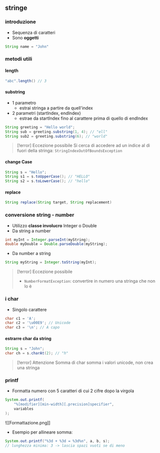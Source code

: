 ## stringe
### introduzione
- Sequenza di caratteri
- Sono **oggetti**
```java
String name = "John"
```
### metodi utili
#### length
```java
"abc".length() // 3
```
#### substring
- 1 parametro
	- estrai stringa a partire da quell'index
- 2 parametri (startIndex, endIndex)
	- estrae da startIndex fino al carattere prima di quello di endIndex
```java
String greeting = "Hello world";
String sub = greeting.substring(1, 4); // "ell"
String sub2 = greeting.substring(6); // "world"
```

>[!error] Eccezione possibile
> Si cerca di accedere ad un indice al di fuori della stringa: ```StringIndexOutOfBoundsException```
#### change Case
```java
String s = "Hello";
String s1 = s.toUpperCase(); // "HELLO"
String s2 = s.toLowerCase(); // "hello"
```
#### replace
```java
String replace(String target, String replacement)
```

### conversione string - number
- Utilizzo **classe involucro** Integer o Double
- Da string a number
```java
int myInt = Integer.parseInt(myString);
double myDouble = Double.parseDouble(myString);
```
- Da number a string
```java
String myString = Integer.toString(myInt);
```

>[!error] Eccezione possibile
> - ```NumberFormatException```: convertire in numero una stringa che non lo è

### i char
- Singolo carattere
```java
char c1 = 'A';
char c2 = '\u00E9'; // Unicode
char c3 = '\n'; // A capo
```
#### estrarre char da string
```java
String s = "John";
char ch = s.charAt(2); // "h"
```

> [!error] Attenzione
> Somma di char somma i valori unicode, non crea una stringa

### printf
-  Formatta numero con 5 caratteri di cui 2 cifre dopo la virgola
```java
System.out.printf(
	"%[modifier][min-width][.precision]specifier", 
	variables
);
```
![[Formattazione.png]]
- Esempio per allineare somma:
```java
System.out.printf("%3d + %3d = %3d%n", a, b, s);
// lunghezza minima: 3 -> lascia spazi vuoti se di meno
```
